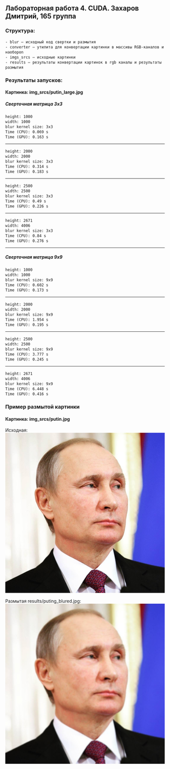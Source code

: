 ## Лабораторная работа 4. CUDA. Захаров Дмитрий, 165 группа

### Структура:
```
- blur – исходный код свертки и размытия
- converter – утилита для конвертации картинки в массивы RGB-каналов и наобороn
- imgs_srcs – исходные картинки
- results – результаты конвертации картинок в rgb каналы и результаты размытия
```

### Результаты запусков:

#### Картинка: img_srcs/putin_large.jpg

##### Сверточная матрица 3x3
```
height: 1000
width: 1000
blur kernel size: 3x3
Time (CPU): 0.069 s
Time (GPU): 0.163 s
```
---
```
height: 2000
width: 2000
blur kernel size: 3x3
Time (CPU): 0.314 s
Time (GPU): 0.183 s
```
---

```
height: 2500
width: 2500
blur kernel size: 3x3
Time (CPU): 0.49 s
Time (GPU): 0.226 s
```
---
```
height: 2671
width: 4006
blur kernel size: 3x3
Time (CPU): 0.84 s
Time (GPU): 0.276 s
```
---

##### Сверточная матрица 9x9

```
height: 1000
width: 1000
blur kernel size: 9x9
Time (CPU): 0.602 s
Time (GPU): 0.173 s
```

---

```
height: 2000
width: 2000
blur kernel size: 9x9
Time (CPU): 1.954 s
Time (GPU): 0.195 s
```

---

```
height: 2500
width: 2500
blur kernel size: 9x9
Time (CPU): 3.777 s
Time (GPU): 0.245 s
```

---

```
height: 2671
width: 4006
blur kernel size: 9x9
Time (CPU): 6.448 s
Time (GPU): 0.416 s
```

### Пример размытой картинки
#### Картинка: img_srcs/putin.jpg
Исходная:
![original](https://github.com/Mityai/hsehpc/blob/master/img_srcs/putin.jpg "Политик, лидер и боец!")

Размытая results/puting_blured.jpg:
![blured](https://github.com/Mityai/hsehpc/blob/master/results/putin_blured.jpg "Политик, лидер и боец!")
